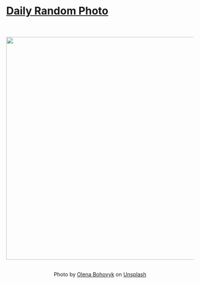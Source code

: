 # [Daily Random Photo](https://www.dailyrandomphoto.com/)

<div align="center">
  <br>
  <br>
  <a href="https://www.dailyrandomphoto.com/p/2023/2023-12-08/"><img src="https://images.unsplash.com/photo-1699794403996-b766ac42de22?crop=entropy&cs=tinysrgb&fit=max&fm=jpg&ixid=M3w3NzUwOHwwfDF8cmFuZG9tfHx8fHx8fHx8MTcwMTk5NTQ1OXw&ixlib=rb-4.0.3&q=80&w=1080" width="600px"></a>
  <br>
  <br>
  <p class="has-text-grey">Photo by <a href="https://unsplash.com/@olenkasergienko?utm_source=Daily%20Random%20Photo&amp;utm_medium=referral" target="_blank" rel="noopener noreferrer">Olena Bohovyk</a> on <a href="https://unsplash.com/photos/a-couple-of-tables-sitting-in-front-of-a-store-_8607bsgFY4?utm_source=Daily%20Random%20Photo&amp;utm_medium=referral" target="_blank" rel="noopener noreferrer">Unsplash</a></p>
</div>
